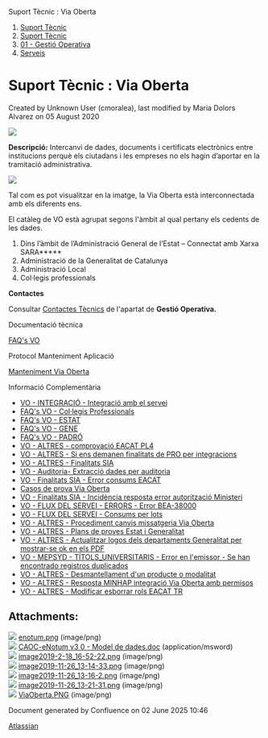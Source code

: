 Suport Tècnic : Via Oberta  

1.  [Suport Tècnic](index.md)
2.  [Suport Tècnic](13893782.md)
3.  [01 - Gestió Operativa](26313391.md)
4.  [Serveis](Serveis_26313394.md)

Suport Tècnic : Via Oberta
==========================

Created by Unknown User (cmoralea), last modified by Maria Dolors Alvarez on 05 August 2020

![](attachments/26313522/41518401.png)

**Descripció:** Intercanvi de dades, documents i certificats electrònics entre institucions perquè els ciutadans i les empreses no els hagin d’aportar en la tramitació administrativa.

![](attachments/26313522/30867978.png)

Tal com es pot visualitzar en la imatge, la Via Oberta està interconnectada amb els diferents ens.

El catàleg de VO està agrupat segons l'àmbit al qual pertany els cedents de les dades.

1.  Dins l’àmbit de l’Administració General de l’Estat – Connectat amb Xarxa SARA**\***
2.  Administració de la Generalitat de Catalunya
3.  Administració Local
4.  Col·legis professionals

  

**Contactes**

Consultar [Contactes Tècnics](https://intranet.aoc.cat/pages/viewpage.action?pageId=28704779#tab-Responsables+Servei+T%C3%A8cnic) de l'apartat de **Gestió Operativa.**

Documentació tècnica

[FAQ's VO](28705575.md)

  

Protocol Manteniment Aplicació

[Manteniment Via Oberta](Manteniment-Via-Oberta_41517531.md)

  

  

Informació Complementària

  

*   [VO - INTEGRACIÓ - Integració amb el servei](/pages/viewpage.action?pageId=26313411 "VO - INTEGRACIÓ - Integració amb el servei")
*   [FAQ's VO - Col·legis Professionals](/pages/viewpage.action?pageId=28705581 "FAQ's VO - Col·legis Professionals")
*   [FAQ's VO - ESTAT](/display/SII/FAQ%27s+VO+-+ESTAT "FAQ's VO - ESTAT")
*   [FAQ's VO - GENE](/display/SII/FAQ%27s+VO+-+GENE "FAQ's VO - GENE")
*   [FAQ's VO - PADRÓ](/pages/viewpage.action?pageId=28705583 "FAQ's VO - PADRÓ")
*   [VO - ALTRES - comprovació EACAT PL4](/pages/viewpage.action?pageId=26313314 "VO - ALTRES - comprovació EACAT PL4")
*   [VO - ALTRES - Si ens demanen finalitats de PRO per integracions](/display/SII/VO+-+ALTRES+-+Si+ens+demanen+finalitats+de+PRO+per+integracions "VO - ALTRES - Si ens demanen finalitats de PRO per integracions")
*   [VO - ALTRES - Finalitats SIA](/display/SII/VO+-+ALTRES+-+Finalitats+SIA "VO - ALTRES - Finalitats SIA")
*   [VO - Auditoria- Extracció dades per auditoria](/pages/viewpage.action?pageId=41520018 "VO - Auditoria- Extracció dades per auditoria")
*   [VO - Finalitats SIA - Error consums EACAT](/display/SII/VO+-+Finalitats+SIA+-+Error+consums+EACAT "VO - Finalitats SIA - Error consums EACAT")
*   [Casos de prova Via Oberta](/display/SII/Casos+de+prova+Via+Oberta "Casos de prova Via Oberta")
*   [VO - Finalitats SIA - Incidència resposta error autorització Ministeri](/pages/viewpage.action?pageId=64981817 "VO - Finalitats SIA - Incidència resposta error autorització Ministeri")
*   [VO - FLUX DEL SERVEI - ERRORS - Error BEA-38000](/display/SII/VO+-+FLUX+DEL+SERVEI+-+ERRORS+-+Error+BEA-38000 "VO - FLUX DEL SERVEI - ERRORS - Error BEA-38000")
*   [VO - FLUX DEL SERVEI - Consums per lots](/display/SII/VO+-+FLUX+DEL+SERVEI+-+Consums+per+lots "VO - FLUX DEL SERVEI - Consums per lots")
*   [VO - ALTRES - Procediment canvis missatgeria Via Oberta](/display/SII/VO+-+ALTRES+-+Procediment+canvis+missatgeria+Via+Oberta "VO - ALTRES - Procediment canvis missatgeria Via Oberta")
*   [VO - ALTRES - Plans de proves Estat i Generalitat](/display/SII/VO+-+ALTRES+-+Plans+de+proves+Estat+i+Generalitat "VO - ALTRES - Plans de proves Estat i Generalitat")
*   [VO - ALTRES - Actualitzar logos dels departaments Generalitat per mostrar-se ok en els PDF](/display/SII/VO+-+ALTRES+-+Actualitzar+logos+dels+departaments+Generalitat+per+mostrar-se+ok+en+els+PDF "VO - ALTRES - Actualitzar logos dels departaments Generalitat per mostrar-se ok en els PDF")
*   [VO - MEPSYD - TÍTOLS\_UNIVERSITARIS - Error en l'emissor - Se han encontrado registros duplicados](/pages/viewpage.action?pageId=118554639 "VO - MEPSYD - TÍTOLS_UNIVERSITARIS - Error en l'emissor - Se han encontrado registros duplicados")
*   [VO - ALTRES - Desmantellament d'un producte o modalitat](/display/SII/VO+-+ALTRES+-+Desmantellament+d%27un+producte+o+modalitat "VO - ALTRES - Desmantellament d'un producte o modalitat")
*   [VO - ALTRES - Resposta MINHAP integració Via Oberta amb permisos](/pages/viewpage.action?pageId=128647372 "VO - ALTRES - Resposta MINHAP integració Via Oberta amb permisos")
*   [VO - ALTRES - Modificar esborrar rols EACAT TR](/display/SII/VO+-+ALTRES+-+Modificar+esborrar+rols+EACAT+TR "VO - ALTRES - Modificar esborrar rols EACAT TR")

Attachments:
------------

![](images/icons/bullet_blue.gif) [enotum.png](attachments/26313522/26317342.png) (image/png)  
![](images/icons/bullet_blue.gif) [CAOC-eNotum v3 0 - Model de dades.doc](attachments/26313522/26317345.doc) (application/msword)  
![](images/icons/bullet_blue.gif) [image2019-2-18\_16-52-22.png](attachments/26313522/26317344.png) (image/png)  
![](images/icons/bullet_blue.gif) [image2019-11-26\_13-14-33.png](attachments/26313522/30867975.png) (image/png)  
![](images/icons/bullet_blue.gif) [image2019-11-26\_13-16-2.png](attachments/26313522/30867976.png) (image/png)  
![](images/icons/bullet_blue.gif) [image2019-11-26\_13-21-31.png](attachments/26313522/30867978.png) (image/png)  
![](images/icons/bullet_blue.gif) [ViaOberta.PNG](attachments/26313522/41518401.png) (image/png)  

Document generated by Confluence on 02 June 2025 10:46

[Atlassian](http://www.atlassian.com/)